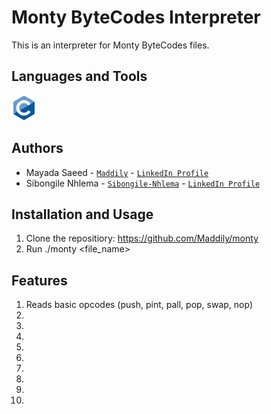 # Monty ByteCodes Interpreter

This is an interpreter for Monty ByteCodes files.

## Languages and Tools

<p align="left"> <a href="https://www.cprogramming.com/" target="_blank" rel="noreferrer"> <img src="https://raw.githubusercontent.com/devicons/devicon/master/icons/c/c-original.svg" alt="c" width="40" height="40"/> </a> </p>

## Authors

- Mayada Saeed - [`Maddily`](https://github.com/Maddily) - [`LinkedIn Profile`](https://www.linkedin.com/in/mayadase/)
- Sibongile Nhlema - [`Sibongile-Nhlema`](https://github.com/Sibongile-Nhlema) - [`LinkedIn Profile`](https://www.linkedin.com/in/sibongile-nhlema/)

## Installation and Usage

1. Clone the repositiory:
	https://github.com/Maddily/monty
2. Run ./monty <file_name>

## Features

1. Reads basic opcodes (push, pint, pall, pop, swap, nop)
2.
3.
4.
5.
6.
7.
8.
9.
10.

